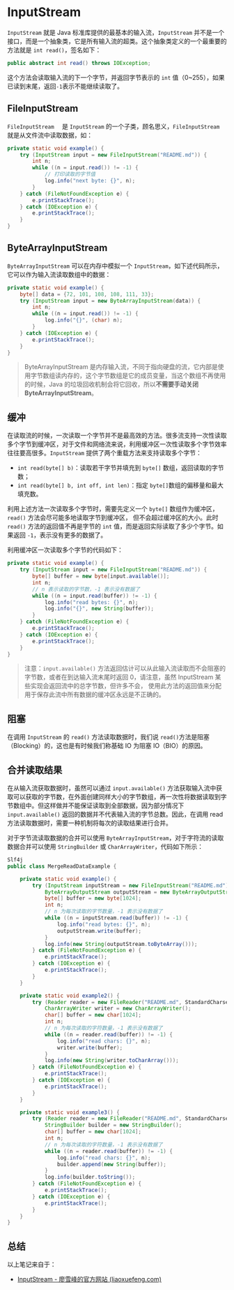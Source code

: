 # InputStream

`InputStream` 就是 Java 标准库提供的最基本的输入流，`InputStream` 并不是一个接口，而是一个抽象类，它是所有输入流的超类。这个抽象类定义的一个最重要的方法就是 `int read()`，签名如下：

```java
public abstract int read() throws IOException;
```

这个方法会读取输入流的下一个字节，并返回字节表示的 `int` 值（0~255），如果已读到末尾，返回`-1`表示不能继续读取了。

## FileInputStream

`FileInputStream  ` 是 `InputStream` 的一个子类，顾名思义，`FileInputStream  `就是从文件流中读取数据，如：

```java
private static void example() {
    try (InputStream input = new FileInputStream("README.md")) {
        int n;
        while ((n = input.read()) != -1) {
            // 打印读取的字节值
            log.info("next byte: {}", n);
        }
    } catch (FileNotFoundException e) {
        e.printStackTrace();
    } catch (IOException e) {
        e.printStackTrace();
    }
}
```

## ByteArrayInputStream

`ByteArrayInputStream` 可以在内存中模拟一个 `InputStream`，如下述代码所示，它可以作为输入流读取数组中的数据：

```java
private static void example() {
    byte[] data = {72, 101, 108, 108, 111, 33};
    try (InputStream input = new ByteArrayInputStream(data)) {
        int n;
        while ((n = input.read()) != -1) {
            log.info("{}", (char) n);
        }
    } catch (IOException e) {
        e.printStackTrace();
    }
}
```

> ByteArrayInputStream 是内存输入流，不同于指向硬盘的流，它内部是使用字节数组读内存的，这个字节数组是它的成员变量，当这个数组不再使用的时候，Java 的垃圾回收机制会将它回收，所以**不需要手动关闭 ByteArrayInputStream**。

## 缓冲

在读取流的时候，一次读取一个字节并不是最高效的方法。很多流支持一次性读取多个字节到缓冲区，对于文件和网络流来说，利用缓冲区一次性读取多个字节效率往往要高很多。`InputStream` 提供了两个重载方法来支持读取多个字节：

- `int read(byte[] b)`：读取若干字节并填充到 `byte[]` 数组，返回读取的字节数；
- `int read(byte[] b, int off, int len)`：指定 `byte[]`数组的偏移量和最大填充数。

利用上述方法一次读取多个字节时，需要先定义一个 `byte[]` 数组作为缓冲区，`read()` 方法会尽可能多地读取字节到缓冲区， 但不会超过缓冲区的大小。此时`read()` 方法的返回值不再是字节的 `int` 值，而是返回实际读取了多少个字节。如果返回 `-1`，表示没有更多的数据了。

利用缓冲区一次读取多个字节的代码如下：

```java
private static void example() {
    try (InputStream input = new FileInputStream("README.md")) {
        byte[] buffer = new byte[input.available()];
        int n;
        // n 表示读取的字节数，-1 表示没有数据了
        while ((n = input.read(buffer)) != -1) {
            log.info("read bytes: {}", n);
            log.info("{}", new String(buffer));
        }
    } catch (FileNotFoundException e) {
        e.printStackTrace();
    } catch (IOException e) {
        e.printStackTrace();
    }
}
```

> 注意：`input.available()` 方法返回估计可以从此输入流读取而不会阻塞的字节数，或者在到达输入流末尾时返回 0，请注意，虽然 InputStream 某些实现会返回流中的总字节数，但许多不会， 使用此方法的返回值来分配用于保存此流中所有数据的缓冲区永远是不正确的。

## 阻塞

在调用 `InputStream` 的 `read()` 方法读取数据时，我们说 `read()`方法是阻塞（Blocking）的，这也是有时候我们称基础 IO 为阻塞 IO（BIO）的原因。

## 合并读取结果

在从输入流获取数据时，虽然可以通过 `input.available()` 方法获取输入流中获取可以获取的字节数，在外面创建同样大小的字节数组，再一次性将数据读取到字节数组中。但这样做并不能保证读取到全部数据，因为部分情况下 `input.available()` 返回的数据并不代表输入流的字节总数。因此，在调用 read 方法读取数据时，需要一种机制将每次的读取结果进行合并。

对于字节流读取数据的合并可以使用 `ByteArrayInputStream`，对于字符流的读取数据合并可以使用 `StringBuilder` 或 `CharArrayWriter`，代码如下所示：

```java
Slf4j
public class MergeReadDataExample {

    private static void example() {
        try (InputStream inputStream = new FileInputStream("README.md")) {
            ByteArrayOutputStream outputStream = new ByteArrayOutputStream();
            byte[] buffer = new byte[1024];
            int n;
            // n 为每次读取的字节数量，-1 表示没有数据了
            while ((n = inputStream.read(buffer)) != -1) {
                log.info("read bytes: {}", n);
                outputStream.write(buffer);
            }
            log.info(new String(outputStream.toByteArray()));
        } catch (FileNotFoundException e) {
            e.printStackTrace();
        } catch (IOException e) {
            e.printStackTrace();
        }
    }

    private static void example2() {
        try (Reader reader = new FileReader("README.md", StandardCharsets.UTF_8)) {
            CharArrayWriter writer = new CharArrayWriter();
            char[] buffer = new char[1024];
            int n;
            // n 为每次读取的字符数量，-1 表示没有数据了
            while ((n = reader.read(buffer)) != -1) {
                log.info("read chars: {}", n);
                writer.write(buffer);
            }
            log.info(new String(writer.toCharArray()));
        } catch (FileNotFoundException e) {
            e.printStackTrace();
        } catch (IOException e) {
            e.printStackTrace();
        }
    }

    private static void example3() {
        try (Reader reader = new FileReader("README.md", StandardCharsets.UTF_8)) {
            StringBuilder builder = new StringBuilder();
            char[] buffer = new char[1024];
            int n;
            // n 为每次读取的字符数量，-1 表示没有数据了
            while ((n = reader.read(buffer)) != -1) {
                log.info("read chars: {}", n);
                builder.append(new String(buffer));
            }
            log.info(builder.toString());
        } catch (FileNotFoundException e) {
            e.printStackTrace();
        } catch (IOException e) {
            e.printStackTrace();
        }
    }
}
```

## 总结

以上笔记来自于：

- [InputStream - 廖雪峰的官方网站 (liaoxuefeng.com)](https://www.liaoxuefeng.com/wiki/1252599548343744/1298069163343905)

